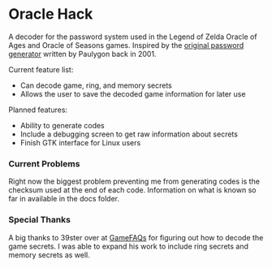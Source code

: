 # Oracle Hack

A decoder for the password system used in the Legend of Zelda Oracle of Ages and Oracle of Seasons games. Inspired by the [original password generator](https://www.dropbox.com/s/nqkrp95gvs223re/ZeldaPasswords.exe) written by Paulygon back in 2001.

Current feature list:

 * Can decode game, ring, and memory secrets
 * Allows the user to save the decoded game information for later use

Planned features:

 * Ability to generate codes
 * Include a debugging screen to get raw information about secrets
 * Finish GTK interface for Linux users

### Current Problems

Right now the biggest problem preventing me from generating codes is the checksum used at the end of each code. Information on what is known so far in available in the docs folder.

### Special Thanks

A big thanks to 39ster over at [GameFAQs](http://www.gamefaqs.com/boards/472313-the-legend-of-zelda-oracle-of-ages/66934363) for figuring out how to decode the game secrets. I was able to expand his work to include ring secrets and memory secrets as well.
